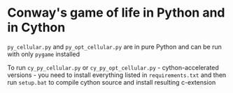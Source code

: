 # Conway's game of life in Python and in Cython

`py_cellular.py` and `py_opt_cellular.py` are in pure Python and can be run with only `pygame` installed

To run `cy_py_cellular.py` or `cy_py_opt_cellular.py` - cython-accelerated versions - you need to install
everything listed in  `requirements.txt` and then run `setup.bat` to
compile cython source and install resulting c-extension
